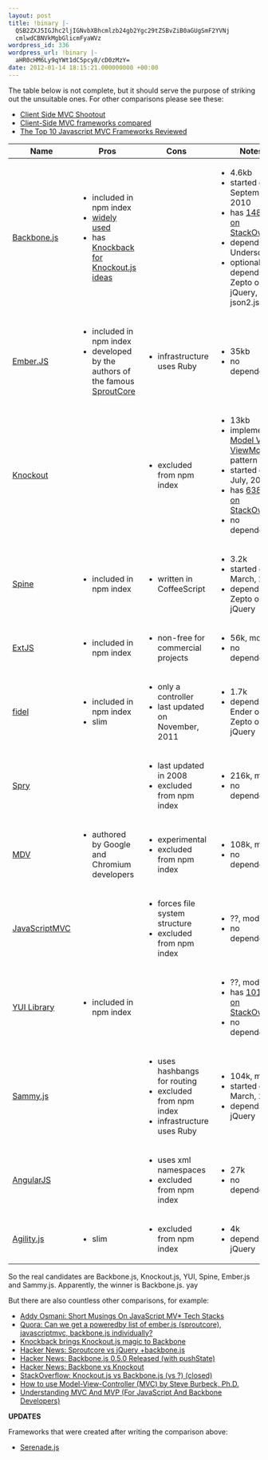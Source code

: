 ```yaml
---
layout: post
title: !binary |-
  QSB2ZXJ5IGJhc2ljIGNvbXBhcmlzb24gb2Ygc29tZSBvZiB0aGUgSmF2YVNj
  cmlwdCBNVkMgbGlicmFyaWVz
wordpress_id: 336
wordpress_url: !binary |-
  aHR0cHM6Ly9qYWt1dC5pcy8/cD0zMzY=
date: 2012-01-14 18:15:21.000000000 +00:00
---
```

The table below is not complete, but it should serve the purpose of striking out the unsuitable ones. For other comparisons please see these:
-   [Client Side MVC Shootout](http://scottburton11.github.com/Client-Side-Framework-Shootout-Talk/)
-   [Client-Side MVC frameworks compared](http://paulhammant.com/2012/02/13/client-side-mvc-frameworks-compared/)
-   [The Top 10 Javascript MVC Frameworks Reviewed](http://codebrief.com/2012/01/the-top-10-javascript-mvc-frameworks-reviewed/)

<table><thead>
<tr><th>Name</th><th>Pros</th><th>Cons</th><th>Notes</th></tr>
</thead><tbody>
<tr><td><a href="http://documentcloud.github.com/backbone/">Backbone.js</a></td><td><ul><li>included in npm index</li><li><a href="http://www.quora.com/What-are-some-good-resources-for-Backbone-js">widely used</a></li><li>has <a href="http://kmalakoff.github.com/knockback/">Knockback for Knockout.js ideas</a></li></ul></td><td>&nbsp;</td><td><ul><li>4.6kb</li><li>started on September, 2010</li><li>has <a href="http://stackoverflow.com/questions/tagged/backbone.js">1486 tags on StackOverflow</a></li><li>depends on Underscore</li><li>optionally depends on Zepto or jQuery, json2.js</li></ul></td></tr>
<tr><td><a href="http://emberjs.com/">Ember.JS</a></td><td><ul><li>included in npm index</li><li>developed by the authors of the famous <a href="http://sproutcore.com/">SproutCore</a></li></ul></td><td><ul><li>infrastructure uses Ruby</li></ul></td><td><ul><li>35kb</li><li>no dependencies</li></ul></td></tr>
<tr><td><a href="http://knockoutjs.com/">Knockout</a></td><td>&nbsp;</td><td><ul><li>excluded from npm index</li></ul></td><td><ul><li>13kb</li><li>implements <a href="http://en.wikipedia.org/wiki/Model_View_ViewModel">Model View ViewModel</a> pattern</li><li>started on July, 2010</li><li>has <a href="http://stackoverflow.com/questions/tagged/knockoutjs">638 tags on StackOverflow</a></li><li>no dependencies</li></ul></td></tr>
<tr><td><a href="http://spinejs.com/">Spine</a></td><td><ul><li>included in npm index</li></ul></td><td><ul><li>written in CoffeeScript</li></ul></td><td><ul><li>3.2k</li><li>started on March, 2011</li><li>depends on Zepto or jQuery</li></ul></td></tr>
<tr><td><a href="http://www.sencha.com/products/extjs/">ExtJS</a></td><td><ul><li>included in npm index</li></ul></td><td><ul><li>non-free for commercial projects</li></ul></td><td><ul><li>56k, modular</li><li>no dependencies</li></ul></td></tr>
<tr><td><a href="https://github.com/jgallen23/fidel">fidel</a></td><td><ul><li>included in npm index</li><li>slim</li></ul></td><td><ul><li>only a controller</li><li>last updated on November, 2011</li></ul></td><td><ul><li>1.7k</li><li>depends on Ender or Zepto or jQuery</li></ul></td></tr>
<tr><td><a href="http://labs.adobe.com/technologies/spry/home.html">Spry</a></td><td>&nbsp;</td><td><ul><li>last updated in 2008</li><li>excluded from npm index</li></ul></td><td><ul><li>216k, modular</li><li>no dependencies</li></ul></td></tr>
<tr><td><a href="http://code.google.com/p/mdv/">MDV</a></td><td><ul><li>authored by Google and Chromium developers</li></ul></td><td><ul><li>experimental</li><li>excluded from npm index</li></ul></td><td><ul><li>108k, modular</li><li>no dependencies</li></ul></td></tr>
<tr><td><a href="http://javascriptmvc.com/">JavaScriptMVC</a></td><td>&nbsp;</td><td><ul><li>forces file system structure</li><li>excluded from npm index</li></ul></td><td><ul><li>??, modular</li><li>no dependencies</li></ul></td></tr>
<tr><td><a href="http://yuilibrary.com/">YUI Library</a></td><td><ul><li>included in npm index</li></ul></td><td>&nbsp;</td><td><ul><li>??, modular</li><li>has <a href="http://stackoverflow.com/questions/tagged/yui">1019 tags on StackOverflow</a></li><li>no dependencies</li></ul></td></tr>
<tr><td><a href="http://sammyjs.org/">Sammy.js</a></td><td>&nbsp;</td><td><ul><li>uses hashbangs for routing</li><li>excluded from npm index</li><li>infrastructure uses Ruby</li></ul></td><td><ul><li>104k, modular</li><li>started on March, 2009</li><li>depends on jQuery</li></ul></td></tr>
<tr><td><a href="http://angularjs.org/">AngularJS</a></td><td>&nbsp;</td><td><ul><li>uses xml namespaces</li><li>excluded from npm index</li></ul></td><td><ul><li>27k</li><li>no dependencies</li></ul></td></tr>
<tr><td><a href="http://agilityjs.com/">Agility.js</a></td><td><ul><li>slim</li></ul></td><td><ul><li>excluded from npm index</li></ul></td><td><ul><li>4k</li><li>depends on jQuery</li></ul></td></tr>
</tbody></table>

So the real candidates are Backbone.js, Knockout.js, YUI, Spine, Ember.js and Sammy.js. Apparently, the winner is Backbone.js. yay

But there are also countless other comparisons, for example:

- [Addy Osmani: Short Musings On JavaScript MV* Tech Stacks](http://addyosmani.com/blog/short-musings-on-javascript-mv-tech-stacks/)
- [Quora: Can we get a poweredby list of ember.js (sproutcore), javascriptmvc, backbone.js individually?](http://www.quora.com/Can-we-get-a-poweredby-list-of-ember-js-sproutcore-javascriptmvc-backbone-js-individually)
- [Knockback brings Knockout.js magic to Backbone](http://kmalakoff.github.com/knockback/)
- [Hacker News: Sproutcore vs jQuery +backbone.js](http://news.ycombinator.com/item?id=2119704)
- [Hacker News: Backbone.js 0.5.0 Released (with pushState)](http://news.ycombinator.com/item?id=2719448)
- [Hacker News: Backbone vs Knockout](http://news.ycombinator.com/item?id=3265625)
- [StackOverflow: Knockout.js vs Backbone.js (vs ?) (closed)](http://stackoverflow.com/questions/5112899/knockout-js-vs-backbone-js-vs)
- [How to use Model-View-Controller (MVC) by Steve Burbeck, Ph.D.](http://st-www.cs.illinois.edu/users/smarch/st-docs/mvc.html)
- [Understanding MVC And MVP (For JavaScript And Backbone Developers)](http://addyosmani.com/blog/understanding-mvc-and-mvp-for-javascript-and-backbone-developers/)

**UPDATES**

Frameworks that were created after writing the comparison above:

-   [Serenade.js](https://github.com/elabs/serenade.js)
